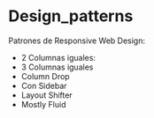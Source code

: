 # Design_patterns

Patrones de Responsive Web Design:
- 2 Columnas iguales:
- 3 Columnas iguales
- Column Drop
- Con Sidebar
- Layout Shifter
- Mostly Fluid

